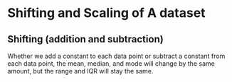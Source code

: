 # Shifting and Scaling of A dataset

## Shifting \(addition and subtraction\)

Whether we add a constant to each data point or subtract a constant from each data point, the mean, median, and mode will change by the same amount, but the range and IQR will stay the same.

